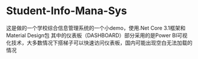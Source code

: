 # Student-Info-Mana-Sys
这是做的一个学校综合信息管理系统的一个小demo，使用.Net Core 3.1框架和Material Design包
其中的仪表板（DASHBOARD）部分采用的是Power BI可视化技术，大多数情况下搭梯子可以快速访问仪表板，国内可能出现空白无法加载的情况
